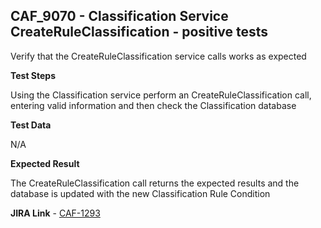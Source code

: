 ## CAF_9070 - Classification Service CreateRuleClassification - positive tests ##

Verify that the CreateRuleClassification service calls works as expected

**Test Steps**

Using the Classification service perform an CreateRuleClassification call, entering valid information and then check the Classification database

**Test Data**

N/A

**Expected Result**

The CreateRuleClassification call returns the expected results and the database is updated with the new Classification Rule Condition

**JIRA Link** - [CAF-1293](https://jira.autonomy.com/browse/CAF-1293)


